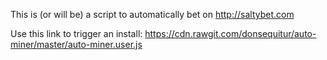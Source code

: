 This is (or will be) a script to automatically bet on http://saltybet.com

Use this link to trigger an install: https://cdn.rawgit.com/donsequitur/auto-miner/master/auto-miner.user.js
